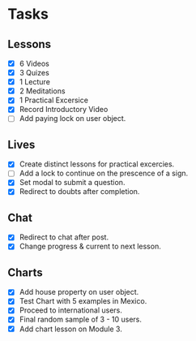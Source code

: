 # Tasks

## Lessons
- [X] 6 Videos
- [X] 3 Quizes
- [X] 1 Lecture
- [X] 2 Meditations
- [X] 1 Practical Excersice
- [X] Record Introductory Video 
- [ ] Add paying lock on user object.

## Lives
- [X] Create distinct lessons for practical excercies.
- [ ] Add a lock to continue on the prescence of a sign.
- [X] Set modal to submit a question.
- [X] Redirect to doubts after completion.

## Chat
- [X] Redirect to chat after post.
- [X] Change progress & current to next lesson.

## Charts
- [X] Add house property on user object.
- [X] Test Chart with 5 examples in Mexico.
- [X] Proceed to international users.
- [X] Final random sample of 3 - 10 users.
- [X] Add chart lesson on Module 3.
